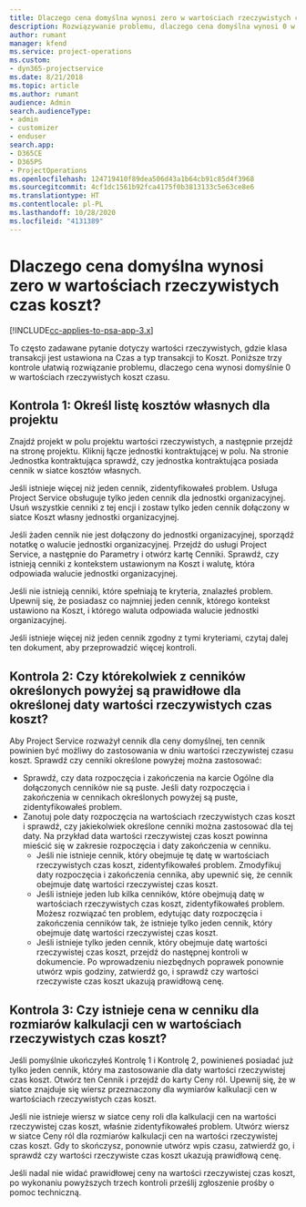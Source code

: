 ```yaml
---
title: Dlaczego cena domyślna wynosi zero w wartościach rzeczywistych czas koszt?
description: Rozwiązywanie problemu, dlaczego cena domyślna wynosi 0 w wartościach rzeczywistych czas koszt.
author: rumant
manager: kfend
ms.service: project-operations
ms.custom:
- dyn365-projectservice
ms.date: 8/21/2018
ms.topic: article
ms.author: rumant
audience: Admin
search.audienceType:
- admin
- customizer
- enduser
search.app:
- D365CE
- D365PS
- ProjectOperations
ms.openlocfilehash: 124719410f89dea506d43a1b64cb91c85d4f3968
ms.sourcegitcommit: 4cf1dc1561b92fca4175f0b3813133c5e63ce8e6
ms.translationtype: HT
ms.contentlocale: pl-PL
ms.lasthandoff: 10/28/2020
ms.locfileid: "4131389"
---
```

# <a name="why-is-the-price-defaulting-to-zero-on-time-cost-actuals"></a>Dlaczego cena domyślna wynosi zero w wartościach rzeczywistych czas koszt?

[!INCLUDE[cc-applies-to-psa-app-3.x](../includes/cc-applies-to-psa-app-3x.md)]

To często zadawane pytanie dotyczy wartości rzeczywistych, gdzie klasa transakcji jest ustawiona na Czas a typ transakcji to Koszt. Poniższe trzy kontrole ułatwią rozwiązanie problemu, dlaczego cena wynosi domyślnie 0 w wartościach rzeczywistych koszt czasu.
 
## <a name="check-1-identify-the-cost-price-list-for-the-project"></a>Kontrola 1: Określ listę kosztów własnych dla projektu

Znajdź projekt w polu projektu wartości rzeczywistych, a następnie przejdź na stronę projektu. Kliknij łącze jednostki kontraktującej w polu. Na stronie Jednostka kontraktująca sprawdź, czy jednostka kontraktująca posiada cennik w siatce kosztów własnych.

Jeśli istnieje więcej niż jeden cennik, zidentyfikowałeś problem. Usługa Project Service obsługuje tylko jeden cennik dla jednostki organizacyjnej. Usuń wszystkie cenniki z tej encji i zostaw tylko jeden cennik dołączony w siatce Koszt własny jednostki organizacyjnej.

Jeśli żaden cennik nie jest dołączony do jednostki organizacyjnej, sporządź notatkę o walucie jednostki organizacyjnej. Przejdź do usługi Project Service, a następnie do Parametry i otwórz kartę Cenniki. Sprawdź, czy istnieją cenniki z kontekstem ustawionym na Koszt i walutę, która odpowiada walucie jednostki organizacyjnej.
 
Jeśli nie istnieją cenniki, które spełniają te kryteria, znalazłeś problem. Upewnij się, że posiadasz co najmniej jeden cennik, którego kontekst ustawiono na Koszt, i którego waluta odpowiada walucie jednostki organizacyjnej.

Jeśli istnieje więcej niż jeden cennik zgodny z tymi kryteriami, czytaj dalej ten dokument, aby przeprowadzić więcej kontroli.

## <a name="check-2-are-any-of-the-price-lists-identified-above-valid-for-the-specific-date-of-the-time-cost-actual"></a>Kontrola 2: Czy którekolwiek z cenników określonych powyżej są prawidłowe dla określonej daty wartości rzeczywistych czas koszt?

Aby Project Service rozważył cennik dla ceny domyślnej, ten cennik powinien być możliwy do zastosowania w dniu wartości rzeczywistej czasu koszt. Sprawdź czy cenniki określone powyżej można zastosować:

- Sprawdź, czy data rozpoczęcia i zakończenia na karcie Ogólne dla dołączonych cenników nie są puste. Jeśli daty rozpoczęcia i zakończenia w cennikach określonych powyżej są puste, zidentyfikowałeś problem. 
- Zanotuj pole daty rozpoczęcia na wartościach rzeczywistych czas koszt i sprawdź, czy jakiekolwiek określone cenniki można zastosować dla tej daty. Na przykład data wartości rzeczywistej czas koszt powinna mieścić się w zakresie rozpoczęcia i daty zakończenia w cenniku. 
    - Jeśli nie istnieje cennik, który obejmuje tę datę w wartościach rzeczywistych czas koszt, zidentyfikowałeś problem. Zmodyfikuj daty rozpoczęcia i zakończenia cennika, aby upewnić się, że cennik obejmuje datę wartości rzeczywistej czas koszt. 
    - Jeśli istnieje jeden lub kilka cenników, które obejmują datę w wartościach rzeczywistych czas koszt, zidentyfikowałeś problem. Możesz rozwiązać ten problem, edytując daty rozpoczęcia i zakończenia cenników tak, że istnieje tylko jeden cennik, który obejmuje datę wartości rzeczywistej czas koszt. 
    - Jeśli istnieje tylko jeden cennik, który obejmuje datę wartości rzeczywistej czas koszt, przejdź do następnej kontroli w dokumencie.
Po wprowadzeniu niezbędnych poprawek ponownie utwórz wpis godziny, zatwierdź go, i sprawdź czy wartości rzeczywiste czas koszt ukazują prawidłową cenę.

## <a name="check-3-is-there-a-price-in-the-price-list-for-the-pricing-dimensions-on-the-time-cost-actual"></a>Kontrola 3: Czy istnieje cena w cenniku dla rozmiarów kalkulacji cen w wartościach rzeczywistych czas koszt?

Jeśli pomyślnie ukończyłeś Kontrolę 1 i Kontrolę 2, powinieneś posiadać już tylko jeden cennik, który ma zastosowanie dla daty wartości rzeczywistej czas koszt. Otwórz ten Cennik i przejdź do karty Ceny ról. Upewnij się, że w siatce znajduje się wiersz przeznaczony dla wymiarów kalkulacji cen w wartościach rzeczywistych czas koszt.

Jeśli nie istnieje wiersz w siatce ceny roli dla kalkulacji cen na wartości rzeczywistej czas koszt, właśnie zidentyfikowałeś problem. Utwórz wiersz w siatce Ceny ról dla rozmiarów kalkulacji cen na wartości rzeczywistej czas koszt. Gdy to skończysz, ponownie utwórz wpis czasu, zatwierdź go, i sprawdź czy wartości rzeczywiste czas koszt ukazują prawidłową cenę.
 
Jeśli nadal nie widać prawidłowej ceny na wartości rzeczywistej czas koszt, po wykonaniu powyższych trzech kontroli prześlij zgłoszenie prośby o pomoc techniczną.



